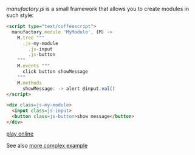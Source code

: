 *manufactory.js* is a small framework that allows you to create modules in such 
style:

```html
<script type="text/coffeescript">
  manufactory.module 'MyModule', (M) ->
    M.tree """
      .js-my-module
        .js-input
        .js-button
    """
    M.events """
      click button showMessage
    """
    M.methods
      showMessage: -> alert @input.val()
</script>

<div class=js-my-module>
  <input class=js-input>
  <button class=js-button>show message</button>
</div>
```

[play online](http://jsfiddle.net/MpXtH/)

See also [more complex example](http://jsfiddle.net/Bh3e2/1/)
